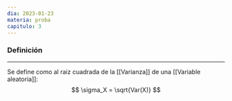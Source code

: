 ```yaml
---
dia: 2023-01-23
materia: proba
capitulo: 3
---
```

### Definición
---
Se define como al raiz cuadrada de la [[Varianza]] de una [[Variable aleatoria]]: $$ \sigma_X = \sqrt{Var(X)} $$

